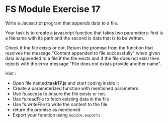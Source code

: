 # FS Module Exercise 17

Write a Javascript program that appends data to a file.

Your task is to create a javascript function that takes two parameters: first is a filename with its path and the second is data that is to be written.

Check if the file exists or not. Return the promise from the function that resolves the message "Content appended to file successfully" when given data is appended to a file if the file exists and if the file does not exist then rejects with the error message "File does not exists provide another name".

Hint :

- Open file named:**task17.js** and start coding inside it
- Create a parameterized function with mentioned parameters
- Use fs.access to ensure the file exists or not.
- Use fs.readFile to fetch existing data in the file
- Use fs.writeFile to write the content to the file
- return the promise as mentioned
- Export your function using `module.exports`